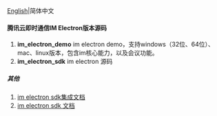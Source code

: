 [English](./README.md)|简体中文

#### 腾讯云即时通信IM Electron版本源码

1. **im_electron_demo** im electron demo，支持windows（32位、64位）、mac、linux版本，包含im核心能力，以及会议功能。
1. **im_electron_sdk** im electron 源码

##### 其他

1. [im electron sdk集成文档](https://cloud.tencent.com/document/product/269/63007)
2. [im electron sdk 文档](https://comm.qq.com/toc-electron-sdk-doc/index.html)

